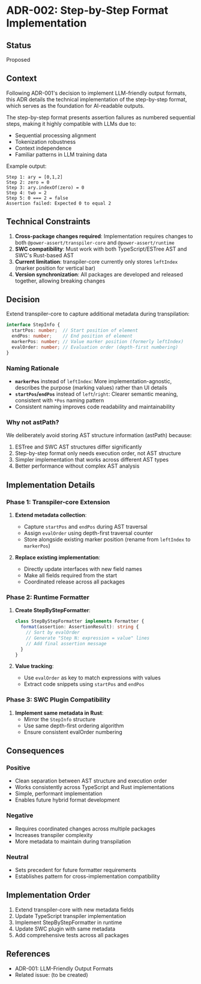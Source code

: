 # ADR-002: Step-by-Step Format Implementation

## Status

Proposed

## Context

Following ADR-001's decision to implement LLM-friendly output formats, this ADR details the technical implementation of the step-by-step format, which serves as the foundation for AI-readable outputs.

The step-by-step format presents assertion failures as numbered sequential steps, making it highly compatible with LLMs due to:
- Sequential processing alignment
- Tokenization robustness
- Context independence
- Familiar patterns in LLM training data

Example output:
```
Step 1: ary = [0,1,2]
Step 2: zero = 0
Step 3: ary.indexOf(zero) = 0
Step 4: two = 2
Step 5: 0 === 2 = false
Assertion failed: Expected 0 to equal 2
```

## Technical Constraints

1. **Cross-package changes required**: Implementation requires changes to both `@power-assert/transpiler-core` and `@power-assert/runtime`
2. **SWC compatibility**: Must work with both TypeScript/ESTree AST and SWC's Rust-based AST
3. **Current limitation**: transpiler-core currently only stores `leftIndex` (marker position for vertical bar)
4. **Version synchronization**: All packages are developed and released together, allowing breaking changes

## Decision

Extend transpiler-core to capture additional metadata during transpilation:

```typescript
interface StepInfo {
  startPos: number;  // Start position of element
  endPos: number;    // End position of element
  markerPos: number; // Value marker position (formerly leftIndex)
  evalOrder: number; // Evaluation order (depth-first numbering)
}
```

### Naming Rationale

- **`markerPos`** instead of `leftIndex`: More implementation-agnostic, describes the purpose (marking values) rather than UI details
- **`startPos`/`endPos`** instead of `left`/`right`: Clearer semantic meaning, consistent with `*Pos` naming pattern
- Consistent naming improves code readability and maintainability

### Why not astPath?

We deliberately avoid storing AST structure information (astPath) because:
1. ESTree and SWC AST structures differ significantly
2. Step-by-step format only needs execution order, not AST structure
3. Simpler implementation that works across different AST types
4. Better performance without complex AST analysis

## Implementation Details

### Phase 1: Transpiler-core Extension

1. **Extend metadata collection**:
   - Capture `startPos` and `endPos` during AST traversal
   - Assign `evalOrder` using depth-first traversal counter
   - Store alongside existing marker position (rename from `leftIndex` to `markerPos`)

2. **Replace existing implementation**:
   - Directly update interfaces with new field names
   - Make all fields required from the start
   - Coordinated release across all packages

### Phase 2: Runtime Formatter

1. **Create StepByStepFormatter**:
   ```typescript
   class StepByStepFormatter implements Formatter {
     format(assertion: AssertionResult): string {
       // Sort by evalOrder
       // Generate "Step N: expression = value" lines
       // Add final assertion message
     }
   }
   ```

2. **Value tracking**:
   - Use `evalOrder` as key to match expressions with values
   - Extract code snippets using `startPos` and `endPos`

### Phase 3: SWC Plugin Compatibility

1. **Implement same metadata in Rust**:
   - Mirror the `StepInfo` structure
   - Use same depth-first ordering algorithm
   - Ensure consistent evalOrder numbering

## Consequences

### Positive
- Clean separation between AST structure and execution order
- Works consistently across TypeScript and Rust implementations
- Simple, performant implementation
- Enables future hybrid format development

### Negative
- Requires coordinated changes across multiple packages
- Increases transpiler complexity
- More metadata to maintain during transpilation

### Neutral
- Sets precedent for future formatter requirements
- Establishes pattern for cross-implementation compatibility

## Implementation Order

1. Extend transpiler-core with new metadata fields
2. Update TypeScript transpiler implementation
3. Implement StepByStepFormatter in runtime
4. Update SWC plugin with same metadata
5. Add comprehensive tests across all packages

## References

- ADR-001: LLM-Friendly Output Formats
- Related issue: (to be created)